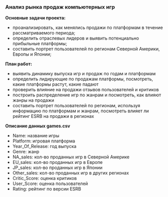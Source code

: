 ### **Анализ рынка продаж компьютерных игр**
**Основные задачи проекта:** 

+ проанализировать, как менялись продажи по платформам в течение рассматриваемого периода;
+ определить отраслевых лидеров и выявить потенциально прибыльные платформы;
+ составить портрет пользователей по регионам Северной Америки, Европы и Японии; 

**План работ:**

+ выявить динамику выпуска игр и продаж по годам и платформам 
+ определить лидирующие по продажам платформы, посмотреть, какие платформы растут, какие падают
+ проверить влияние на продажи отзывов пользователей и критиков
+ построить распределение игр по жанрам и посмотреть, как влияют жанры на продажи
+ составить портрет пользователей по регионам, используя информацию по платформам и  жанрам, посмотреть влияет ли рейтинг ESRB на продажи в регионах

**Описание данных games.csv**

+ Name: название игры
+ Platform: игровая платформа
+ Year_Of_Release: год выпуска
+ Genre: жанр
+ NA_sales: кол-во проданных игр в Северной Америке
+ EU_sales: кол-во проданных игр в Европе
+ JP_sales: кол-во проданных игр в Японии
+ Other_sales: кол-во проданных игр в других регионах
+ Critic_Score: оценка критиков
+ User_Score: оценка пользователей
+ Rating: рейтинг по версии ESRB


